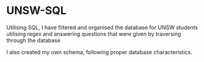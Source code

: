 # UNSW-SQL
Utilising SQL, I have filtered and organised the database for UNSW students utilising regex and answering questions that were given by traversing through the database

I also created my own schema, following proper database characteristics.
